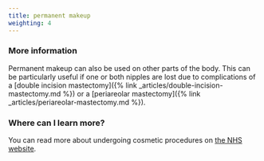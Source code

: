 ```yaml
---
title: permanent makeup
weighting: 4
---
```


### More information

Permanent makeup can also be used on other parts of the body. This can be particularly useful if one or both nipples are lost due to complications of a [double incision mastectomy]({% link _articles/double-incision-mastectomy.md %}) or a [periareolar mastectomy]({% link _articles/periareolar-mastectomy.md %}).

### Where can I learn more?

You can read more about undergoing cosmetic procedures on [the NHS website](https://www.nhs.uk/conditions/cosmetic-procedures/advice/).
